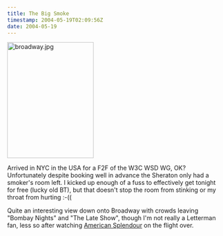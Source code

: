 ```yaml
---
title: The Big Smoke
timestamp: 2004-05-19T02:09:56Z
date: 2004-05-19
---
```


<img alt="broadway.jpg" src="http://blog.whatfettle.com/archives/NYC/broadway.jpg" width="200" height="269" border="0" />

Arrived in NYC in the USA for a F2F of the W3C WSD WG, OK? Unfortunately despite booking well in advance the Sheraton only had a smoker's room left. I kicked up enough of a fuss to effectively get tonight for free (lucky old BT), but that doesn't stop the room from stinking or my throat from hurting :-((  

Quite an interesting view down onto Broadway with crowds leaving "Bombay Nights" and "The Late Show", though I'm not really a Letterman fan, less so after watching <a href='http://uk.imdb.com/title/tt0305206/combined'>American Splendour</a> on the flight over.
